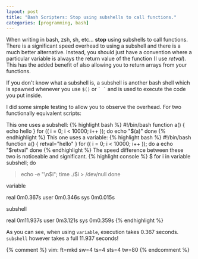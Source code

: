 ```yaml
---
layout: post
title: "Bash Scripters: Stop using subshells to call functions."
categories: [programming, bash]
---
```


When writing in bash, zsh, sh, etc... __stop__ using subshells to call functions.
There is a significant speed overhead to using a subshell and there is a much
better alternative. Instead, you should just have a convention where a
particular variable is always the return value of the function (I use _retval_).
This has the added benefit of also allowing you to return arrays from your
functions.

If you don't know what a subshell is,  a subshell is another bash shell which is
spawned whenever you use `$()` or ```` ` ` ```` and is used to execute the code
you put inside.

I did some simple testing to allow you to observe the overhead. For two
functionally equivalent scripts:

This one uses a subshell:
{% highlight bash %}
#!/bin/bash
function a() {
    echo hello
}
for (( i = 0; i < 10000; i++ )); do
    echo "$(a)"
done
{% endhighlight %}
This one uses a variable:
{% highlight bash %}
#!/bin/bash
function a() {
    retval="hello"
}
for (( i = 0; i < 10000; i++ )); do
    a
    echo "$retval"
done
{% endhighlight %}
The speed difference between these two is noticeable and significant.
{% highlight console %}
$ for i in variable subshell; do
> echo -e "\n$i"; time ./$i > /dev/null
> done

variable

real 0m0.367s
user 0m0.346s
sys 0m0.015s

subshell

real 0m11.937s
user 0m3.121s
sys 0m0.359s
{% endhighlight %}

As you can see, when using `variable`, execution takes 0.367 seconds. `subshell`
however takes a full 11.937 seconds!

{% comment %}
vim: ft=mkd sw=4 ts=4 sts=4 tw=80
{% endcomment %}
